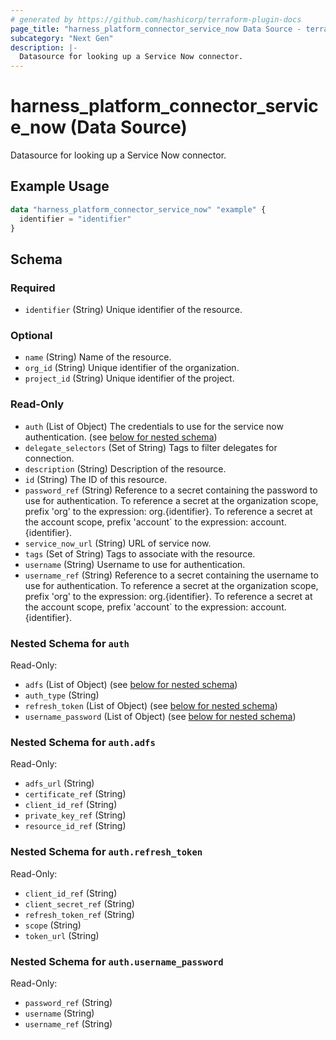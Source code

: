 ```yaml
---
# generated by https://github.com/hashicorp/terraform-plugin-docs
page_title: "harness_platform_connector_service_now Data Source - terraform-provider-harness"
subcategory: "Next Gen"
description: |-
  Datasource for looking up a Service Now connector.
---
```


# harness_platform_connector_service_now (Data Source)

Datasource for looking up a Service Now connector.

## Example Usage

```terraform
data "harness_platform_connector_service_now" "example" {
  identifier = "identifier"
}
```

<!-- schema generated by tfplugindocs -->
## Schema

### Required

- `identifier` (String) Unique identifier of the resource.

### Optional

- `name` (String) Name of the resource.
- `org_id` (String) Unique identifier of the organization.
- `project_id` (String) Unique identifier of the project.

### Read-Only

- `auth` (List of Object) The credentials to use for the service now authentication. (see [below for nested schema](#nestedatt--auth))
- `delegate_selectors` (Set of String) Tags to filter delegates for connection.
- `description` (String) Description of the resource.
- `id` (String) The ID of this resource.
- `password_ref` (String) Reference to a secret containing the password to use for authentication. To reference a secret at the organization scope, prefix 'org' to the expression: org.{identifier}. To reference a secret at the account scope, prefix 'account` to the expression: account.{identifier}.
- `service_now_url` (String) URL of service now.
- `tags` (Set of String) Tags to associate with the resource.
- `username` (String) Username to use for authentication.
- `username_ref` (String) Reference to a secret containing the username to use for authentication. To reference a secret at the organization scope, prefix 'org' to the expression: org.{identifier}. To reference a secret at the account scope, prefix 'account` to the expression: account.{identifier}.

<a id="nestedatt--auth"></a>
### Nested Schema for `auth`

Read-Only:

- `adfs` (List of Object) (see [below for nested schema](#nestedobjatt--auth--adfs))
- `auth_type` (String)
- `refresh_token` (List of Object) (see [below for nested schema](#nestedobjatt--auth--refresh_token))
- `username_password` (List of Object) (see [below for nested schema](#nestedobjatt--auth--username_password))

<a id="nestedobjatt--auth--adfs"></a>
### Nested Schema for `auth.adfs`

Read-Only:

- `adfs_url` (String)
- `certificate_ref` (String)
- `client_id_ref` (String)
- `private_key_ref` (String)
- `resource_id_ref` (String)


<a id="nestedobjatt--auth--refresh_token"></a>
### Nested Schema for `auth.refresh_token`

Read-Only:

- `client_id_ref` (String)
- `client_secret_ref` (String)
- `refresh_token_ref` (String)
- `scope` (String)
- `token_url` (String)


<a id="nestedobjatt--auth--username_password"></a>
### Nested Schema for `auth.username_password`

Read-Only:

- `password_ref` (String)
- `username` (String)
- `username_ref` (String)


